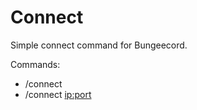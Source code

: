 # Connect
 Simple connect command for Bungeecord.

Commands:
 - /connect <ip>
 - /connect <ip:port>
